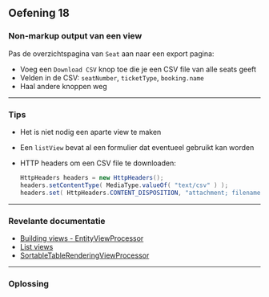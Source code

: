## Oefening 18
### Non-markup output van een view

Pas de overzichtspagina van `Seat` aan naar een export pagina:
* Voeg een `Download CSV` knop toe die je een CSV file van alle seats geeft
* Velden in de CSV: `seatNumber`, `ticketType`, `booking.name`
* Haal andere knoppen weg

----

### Tips

* Het is niet nodig een aparte view te maken
* Een `listView` bevat al een formulier dat eventueel gebruikt kan worden
* HTTP headers om een CSV file te downloaden:

    ```java
    HttpHeaders headers = new HttpHeaders();
    headers.setContentType( MediaType.valueOf( "text/csv" ) );
    headers.set( HttpHeaders.CONTENT_DISPOSITION, "attachment; filename=export.csv" );
    ```
----

### Revelante documentatie

* [Building views - EntityViewProcessor](https://across-docs.foreach.be/across-site/production/entity-module/3.2.0/building-views/index.html#_dispatchingentityviewfactory_and_entityviewprocessor)
* [List views](https://across-docs.foreach.be/across-site/production/entity-module/3.2.0/building-views/list-view.html#_customizing_a_list_view)
* [SortableTableRenderingViewProcessor](https://across-docs.foreach.be/across-site/production/entity-module/3.2.0/services-and-components/default-entityviewprocessors.html)

----

### Oplossing


